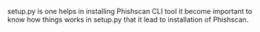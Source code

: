 setup.py is one helps in installing Phishscan CLI tool it become important to know how things works in setup.py that it lead to installation of Phishscan.
